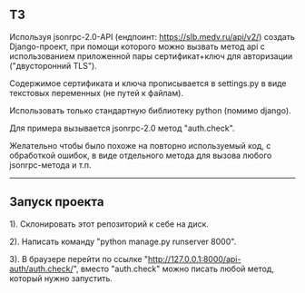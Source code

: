 ТЗ
---

Используя jsonrpc-2.0-API (ендпоинт: https://slb.medv.ru/api/v2/) создать Django-проект, при помощи которого можно вызвать метод api с использованием приложенной пары сертификат+ключ для авторизации ("двусторонний TLS").

Содержимое сертификата и ключа прописывается в settings.py в виде текстовых переменных (не путей к файлам).

Использовать только стандартную библиотеку python (помимо django).

Для примера вызывается jsonrpc-2.0 метод "auth.check".

Желательно чтобы было похоже на повторно используемый код, с обработкой ошибок, в виде отдельного метода для вызова любого jsonrpc-метода и т.п.

_________________

Запуск проекта
-------------

1). Склонировать этот репозиторий к себе на диск.

2). Написать команду "python manage.py runserver 8000".

3). В браузере перейти по ссылке "http://127.0.0.1:8000/api-auth/auth.check/", вместо "auth.check" можно писать любой метод, который нужно запустить.

